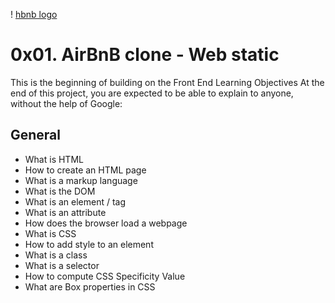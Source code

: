 ! [hbnb logo](https://github.com/ronroeandassociates/AirBnB_clone/blob/main/web_static/images/logo.png)

# 0x01. AirBnB clone - Web static

This is the beginning of building on the Front End
Learning Objectives
At the end of this project, you are expected to be able to explain to anyone, without the help of Google:

## General
- What is HTML
- How to create an HTML page
- What is a markup language
- What is the DOM
- What is an element / tag
- What is an attribute
- How does the browser load a webpage
- What is CSS
- How to add style to an element
- What is a class
- What is a selector
- How to compute CSS Specificity Value
- What are Box properties in CSS
